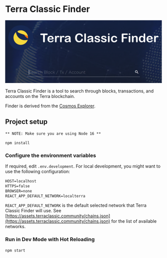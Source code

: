 # Terra Classic Finder

![banner](banner.png)

Terra Classic Finder is a tool to search through blocks, transactions, and accounts on the Terra blockchain.

Finder is derived from the [Cosmos Explorer](https://github.com/cosmos/explorer).

## Project setup

```
** NOTE: Make sure you are using Node 16 **
```
```
npm install
```

### Configure the environment variables

If required, edit `.env.development`.
For local development, you might want to use the following configuration:

```
HOST=localhost
HTTPS=false
BROWSER=none
REACT_APP_DEFAULT_NETWORK=localterra
```

`REACT_APP_DEFAULT_NETWORK` is the default selected network that Terra Classic Finder will use.
See [https://assets.terraclassic.community/chains.json](https://assets.terraclassic.community/chains.json) for the list of available networks.


### Run in Dev Mode with Hot Reloading
```
npm start
```
